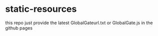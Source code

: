 # static-resources
this repo just provide the latest GlobalGateurl.txt or GlobalGate.js in the github pages
